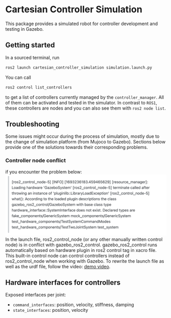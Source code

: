 # Cartesian Controller Simulation
This package provides a simulated robot for controller development and testing in Gazebo.

## Getting started
In a sourced terminal, run
```bash
ros2 launch cartesian_controller_simulation simulation.launch.py
```

You can call
```bash
ros2 control list_controllers
```
to get a list of controllers currently managed by the `controller_manager`.
All of them can be activated and tested in the simulator.
In contrast to `ROS1`, these controllers are nodes and you can also see them with `ros2 node list`.


## Troubleshooting
Some issues might occur during the process of simulation, mostly due to the change of simulation platform (from Mujoco to Gazebo). Sections below provide one of the solutions towards their corresponding problems.

### Controller node conflict
if you encounter the problem below:
<img src="/resources/12.png" alt="p1">
In the launch file, ros2_control_node (or any other manually written control node) is in conflict with gazebo_ros2_control. gazebo_ros2_control runs automatically based on hardware plugin in ros2 control tag in xacro file. This built-in control node can control controllers instead of ros2_control_node when working with Gazebo. To rewrite the launch file as well as the urdf file, follow the video:
[demo video](https://www.youtube.com/watch?v=EosEikbZhiM).

### 

## Hardware interfaces for controllers
Exposed interfaces per joint:

- `command_interfaces`: position, velocity, stiffness, damping
- `state_interfaces`: position, velocity

